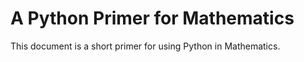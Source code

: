 A Python Primer for Mathematics
============================

This document is a short primer for using Python in Mathematics.
